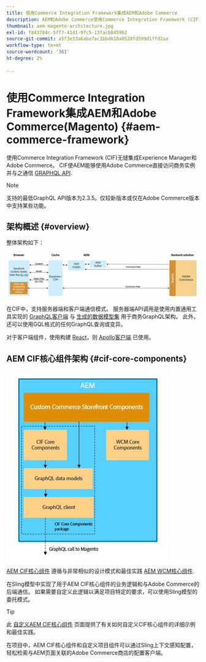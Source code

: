 ```yaml
---
title: 使用Commerce Integration Framework集成AEM和Adobe Commerce
description: AEM和Adobe Commerce使用Commerce Integration Framework (CIF)无缝集成。 CIF允许AEM访问Adobe Commerce实例，并通过GraphQL与Adobe Commerce通信。 它还允许AEM作者使用产品和类别选取器以及产品控制台浏览从Adobe Commerce按需获取的产品和类别数据。 此外，CIF提供了一个现成的店面，可以加快商业项目的执行。
thumbnail: aem-magento-architecture.jpg
exl-id: f843784c-5ff7-41d1-97c5-13facb8459b2
source-git-commit: a5f3e33a6abe7ac1bbd610a8528fd599d1ffd2aa
workflow-type: tm+mt
source-wordcount: '361'
ht-degree: 2%

---
```


# 使用Commerce Integration Framework集成AEM和Adobe Commerce(Magento) {#aem-commerce-framework}

使用Commerce Integration Framework (CIF)无缝集成Experience Manager和Adobe Commerce。 CIF使AEM能够使用Adobe Commerce直接访问商务实例并与之通信 [GRAPHQL API](https://devdocs.magento.com/guides/v2.4/graphql/).

>[!NOTE]
>
>支持的最低GraphQL API版本为2.3.5。仅较新版本或仅在Adobe Commerce版本中支持某些功能。

## 架构概述 {#overview}

整体架构如下：

![CIF架构概述](../assets/AEM_Magento_Architecture.png)

在CIF中，支持服务器端和客户端通信模式。
服务器端API调用是使用内置通用工具实现的 [GraphQL客户端](https://github.com/adobe/commerce-cif-graphql-client) 与 [生成的数据模型集](https://github.com/adobe/commerce-cif-magento-graphql) 用于商务GraphQL架构。 此外，还可以使用GQL格式的任何GraphQL查询或变异。

对于客户端组件，使用构建 [React](https://reactjs.org/)，则 [Apollo客户端](https://www.apollographql.com/docs/react/) 已使用。

## AEM CIF核心组件架构 {#cif-core-components}

![AEM CIF核心组件架构](../assets/cif-component-architecture.jpg)

[AEM CIF核心组件](https://github.com/adobe/aem-core-cif-components) 遵循与非常相似的设计模式和最佳实践 [AEM WCM核心组件](https://github.com/adobe/aem-core-wcm-components).

在Sling模型中实现了用于AEM CIF核心组件的业务逻辑和与Adobe Commerce的后端通信。 如果需要自定义此逻辑以满足项目特定的要求，可以使用Sling模型的委托模式。

>[!TIP]
>
>此 [自定义AEM CIF核心组件](../customizing/customize-cif-components.md) 页面提供了有关如何自定义CIF核心组件的详细示例和最佳实践。

在项目中，AEM CIF核心组件和自定义项目组件可以通过Sling上下文感知配置，轻松检索与AEM页面关联的Adobe Commerce商店的配置客户端。
